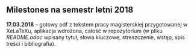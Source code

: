 ## Milestones na semestr letni 2018

**17.03.2018** – gotowy pdf z tekstem pracy magisterskiej przygotowanej
w XeLaTeXu, aplikacja wdrożona, całość w repozytorium (w pliku _README.adoc_
wpisany tytuł, słowa kluczowe, streszczenie, wstęp, spis treści i bibliografia).
